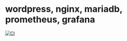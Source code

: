# wordpress, nginx, mariadb, prometheus, grafana

[![CI](https://github.com/tahacodes/dockerized/actions/workflows/main.yml/badge.svg)](https://github.com/tahacodes/dockerized/actions/workflows/main.yml)